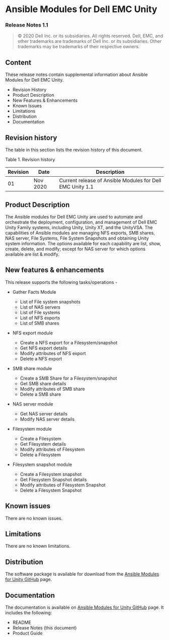 **Ansible Modules for Dell EMC Unity** 
=========================================
### Release Notes 1.1

>   © 2020 Dell Inc. or its subsidiaries. All rights reserved. Dell,
>   EMC, and other trademarks are trademarks of Dell Inc. or its
>   subsidiaries. Other trademarks may be trademarks of their respective
>   owners.

Content
-------
These release notes contain supplemental information about Ansible
Modules for Dell EMC Unity.

-   Revision History
-   Product Description
-   New Features & Enhancements
-   Known Issues
-   Limitations
-   Distribution
-   Documentation

Revision history
----------------
The table in this section lists the revision history of this document.

Table 1. Revision history

| Revision | Date      | Description                                               |
|----------|-----------|-----------------------------------------------------------|
| 01       | Nov 2020  | Current release of Ansible Modules for Dell EMC Unity 1.1 |

Product Description
-------------------
The Ansible modules for Dell EMC Unity are used to automate and orchestrate the deployment, configuration, and management of Dell EMC Unity Family systems, including Unity, Unity XT, and the UnityVSA. The capabilities of Ansible modules are managing NFS exports, SMB shares, NAS server, File Systems, File System Snapshots and obtaining Unity system information. The options available for each capability are list, show, create, delete, and modify; except for NAS server for which options available are list & modify.

New features & enhancements
---------------------------
This release supports the following tasks/operations -

-   Gather Facts Module
    -  List of File system snapshots 
    -  List of NAS servers
    -  List of File systems
    -  List of NFS exports
    -  List of SMB shares

-   NFS export module
    -   Create a NFS export for a Filesystem/snapshot 
    -   Get NFS export details    
    -   Modify attributes of NFS export
    -   Delete a NFS export

-   SMB share module
    -   Create a SMB Share for a Filesystem/snapshot 
    -   Get SMB share details    
    -   Modify attributes of SMB share
    -   Delete a SMB share

-   NAS server module
    -   Get NAS server details    
    -   Modify NAS server details

-   Filesystem module
    -   Create a Filesystem 
    -   Get Filesystem details    
    -   Modify attributes of Filesystem
    -   Delete a Filesystem 

-   Filesystem snapshot module
    -   Create a Filesystem snapshot
    -   Get Filesystem Snapshot details    
    -   Modify attributes of Filesystem Snapshot
    -   Delete a Filesystem Snapshot

Known issues
------------
There are no known issues.

Limitations
-----------
There are no known limitations.

Distribution
----------------
The software package is available for download from the [Ansible Modules
for Unity GitHub](https://github.com/dell/ansible-unity/) page.

Documentation
-------------
The documentation is available on [Ansible Modules for Unity GitHub](https://github.com/dell/ansible-unity/tree/1.1.0/dellemc_ansible/docs)
page. It includes the following:
- README
- Release Notes (this document)
- Product Guide
